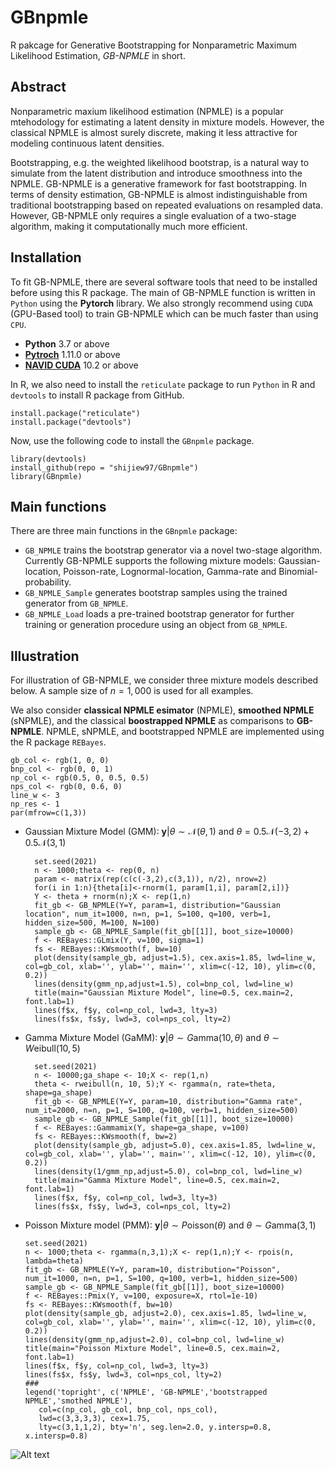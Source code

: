 # GBnpmle
R pakcage for Generative Bootstrapping for Nonparametric Maximum Likelihood Estimation, _GB-NPMLE_ in short.

## Abstract 
Nonparametric maxium likelihood estimation (NPMLE) is a popular mtehodology for estimating a latent density in mixture models. However, the classical NPMLE is almost surely discrete, making it less attractive for modeling continuous latent densities.

Bootstrapping, e.g. the weighted likelihood bootstrap, is a natural way to simulate from the latent distribution and introduce smoothness into the NPMLE. GB-NPMLE is a generative framework for fast bootstrapping. In terms of density estimation, GB-NPMLE is almost indistinguishable from traditional bootstrapping based on repeated evaluations on resampled data. However, GB-NPMLE only requires a single evaluation of a two-stage algorithm, making it computationally much more efficient. 

## Installation
To fit GB-NPMLE, there are several software tools that need to be installed before using this R package. The main of GB-NPMLE function is written in `Python` using the __Pytorch__ library. We also strongly recommend using `CUDA` (GPU-Based tool) to train GB-NPMLE which can be much faster than using `CPU`.
- __Python__ 3.7 or above
- __[Pytroch](https://pytorch.org/)__ 1.11.0 or above
- __[NAVID CUDA](https://developer.nvidia.com/cuda-toolkit)__ 10.2 or above


In R, we also need to install the `reticulate` package to run `Python` in R and `devtools` to install R package from GitHub.
```
install.package("reticulate")
install.package("devtools")
```

Now, use the following code to install the `GBnpmle` package.
```
library(devtools)
install_github(repo = "shijiew97/GBnpmle")
library(GBnpmle)
```

## Main functions
There are three main functions in the `GBnpmle` package:
- `GB_NPMLE` trains the bootstrap generator via a novel two-stage algorithm. Currently GB-NPMLE supports the following mixture models: Gaussian-location, Poisson-rate, Lognormal-location, Gamma-rate and Binomial-probability.
- `GB_NPMLE_Sample` generates bootstrap samples using the trained generator from `GB_NPMLE`.
- `GB_NPMLE_Load` loads a pre-trained bootstrap generator for further training or generation procedure using an object from `GB_NPMLE`.

## Illustration
For illustration of GB-NPMLE, we consider three mixture models described below. A sample size of $n=1,000$ is used for all examples. 

We also consider __classical NPMLE esimator__ (NPMLE), __smoothed NPMLE__ (sNPMLE), and the classical __boostrapped NPMLE__ as comparisons to __GB-NPMLE__. NPMLE, sNPMLE, and bootstrapped NPMLE are implemented using the R package `REBayes`.
  ```{r, eval=FALSE}
  gb_col <- rgb(1, 0, 0)
  bnp_col <- rgb(0, 0, 1)
  np_col <- rgb(0.5, 0, 0.5, 0.5)
  nps_col <- rgb(0, 0.6, 0)
  line_w <- 3
  np_res <- 1
  par(mfrow=c(1,3))
```

- Gaussian Mixture Model (GMM): $\mathbf{y} \vert \theta \sim \mathcal{N}(\theta, 1) \text{ and } \theta = 0.5\mathcal{N}(-3,2)+0.5\mathcal{N}(3,1)$
  
  ```{r, eval=FALSE}
    set.seed(2021)
    n <- 1000;theta <- rep(0, n)
    param <- matrix(rep(c(c(-3,2),c(3,1)), n/2), nrow=2)
    for(i in 1:n){theta[i]<-rnorm(1, param[1,i], param[2,i])}
    Y <- theta + rnorm(n);X <- rep(1,n)
    fit_gb <- GB_NPMLE(Y=Y, param=1, distribution="Gaussian location", num_it=1000, n=n, p=1, S=100, q=100, verb=1, hidden_size=500, M=100, N=100)
    sample_gb <- GB_NPMLE_Sample(fit_gb[[1]], boot_size=10000)
    f <- REBayes::GLmix(Y, v=100, sigma=1)
    fs <- REBayes::KWsmooth(f, bw=10)
    plot(density(sample_gb, adjust=1.5), cex.axis=1.85, lwd=line_w, col=gb_col, xlab='', ylab='', main='', xlim=c(-12, 10), ylim=c(0, 0.2))
    lines(density(gmm_np,adjust=1.5), col=bnp_col, lwd=line_w)
    title(main="Gaussian Mixture Model", line=0.5, cex.main=2, font.lab=1)
    lines(f$x, f$y, col=np_col, lwd=3, lty=3)
    lines(fs$x, fs$y, lwd=3, col=nps_col, lty=2)
  ```
- Gamma Mixture Model (GaMM): $\mathbf{y} \vert \theta \sim G\text{amma}(10,\theta)$ and $\theta \sim W\text{eibull}(10, 5)$
  ```{r, eval=FALSE}
    set.seed(2021)
    n <- 10000;ga_shape <- 10;X <- rep(1,n)
    theta <- rweibull(n, 10, 5);Y <- rgamma(n, rate=theta, shape=ga_shape)
    fit_gb <- GB_NPMLE(Y=Y, param=10, distribution="Gamma rate", num_it=2000, n=n, p=1, S=100, q=100, verb=1, hidden_size=500)
    sample_gb <- GB_NPMLE_Sample(fit_gb[[1]], boot_size=10000)
    f <- REBayes::Gammamix(Y, shape=ga_shape, v=100)
    fs <- REBayes::KWsmooth(f, bw=2)
    plot(density(sample_gb, adjust=5.0), cex.axis=1.85, lwd=line_w, col=gb_col, xlab='', ylab='', main='', xlim=c(-12, 10), ylim=c(0, 0.2))
    lines(density(1/gmm_np,adjust=5.0), col=bnp_col, lwd=line_w)
    title(main="Gamma Mixture Model", line=0.5, cex.main=2, font.lab=1)
    lines(f$x, f$y, col=np_col, lwd=3, lty=3)
    lines(fs$x, fs$y, lwd=3, col=nps_col, lty=2)
  ```
- Poisson Mixture model (PMM): $\mathbf{y}\vert\theta \sim P\text{oisson}(\theta) \text{ and }\theta \sim G\text{amma}(\text{3},\text{1})$
    ```{r, eval=FALSE}
    set.seed(2021)
    n <- 1000;theta <- rgamma(n,3,1);X <- rep(1,n);Y <- rpois(n, lambda=theta)
    fit_gb <- GB_NPMLE(Y=Y, param=10, distribution="Poisson", num_it=1000, n=n, p=1, S=100, q=100, verb=1, hidden_size=500)
    sample_gb <- GB_NPMLE_Sample(fit_gb[[1]], boot_size=10000)
    f <- REBayes::Pmix(Y, v=100, exposure=X, rtol=1e-10)
    fs <- REBayes::KWsmooth(f, bw=10)
    plot(density(sample_gb, adjust=2.0), cex.axis=1.85, lwd=line_w, col=gb_col, xlab='', ylab='', main='', xlim=c(-12, 10), ylim=c(0, 0.2))
    lines(density(gmm_np,adjust=2.0), col=bnp_col, lwd=line_w)
    title(main="Poisson Mixture Model", line=0.5, cex.main=2, font.lab=1)
    lines(f$x, f$y, col=np_col, lwd=3, lty=3)
    lines(fs$x, fs$y, lwd=3, col=nps_col, lty=2)
    ###
    legend('topright', c('NPMLE', 'GB-NPMLE','bootstrapped NPMLE','smothed NPMLE'),
       col=c(np_col, gb_col, bnp_col, nps_col),
       lwd=c(3,3,3,3), cex=1.75,
       lty=c(3,1,1,2), bty='n', seg.len=2.0, y.intersp=0.8, x.intersp=0.8)
  ```

![Alt text](Image/simulation.png)





